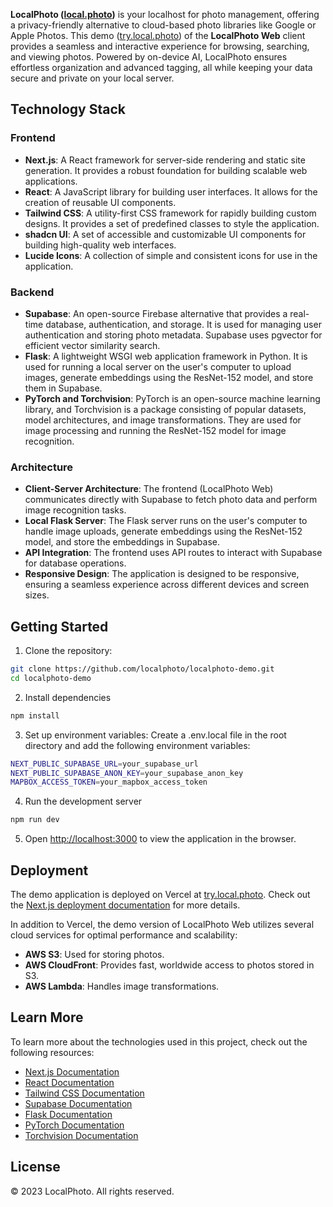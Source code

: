 **LocalPhoto ([local.photo](https://local.photo))** is your localhost for photo management, offering a privacy-friendly alternative to cloud-based photo libraries like Google or Apple Photos. This demo ([try.local.photo](https://try.local.photo)) of the **LocalPhoto Web** client provides a seamless and interactive experience for browsing, searching, and viewing photos. Powered by on-device AI, LocalPhoto ensures effortless organization and advanced tagging, all while keeping your data secure and private on your local server.

## Technology Stack

### Frontend

- **Next.js**: A React framework for server-side rendering and static site generation. It provides a robust foundation for building scalable web applications.
- **React**: A JavaScript library for building user interfaces. It allows for the creation of reusable UI components.
- **Tailwind CSS**: A utility-first CSS framework for rapidly building custom designs. It provides a set of predefined classes to style the application.
- **shadcn UI**: A set of accessible and customizable UI components for building high-quality web interfaces.
- **Lucide Icons**: A collection of simple and consistent icons for use in the application.

### Backend

- **Supabase**: An open-source Firebase alternative that provides a real-time database, authentication, and storage. It is used for managing user authentication and storing photo metadata. Supabase uses pgvector for efficient vector similarity search.
- **Flask**: A lightweight WSGI web application framework in Python. It is used for running a local server on the user's computer to upload images, generate embeddings using the ResNet-152 model, and store them in Supabase.
- **PyTorch and Torchvision**: PyTorch is an open-source machine learning library, and Torchvision is a package consisting of popular datasets, model architectures, and image transformations. They are used for image processing and running the ResNet-152 model for image recognition.

### Architecture

- **Client-Server Architecture**: The frontend (LocalPhoto Web) communicates directly with Supabase to fetch photo data and perform image recognition tasks.
- **Local Flask Server**: The Flask server runs on the user's computer to handle image uploads, generate embeddings using the ResNet-152 model, and store the embeddings in Supabase.
- **API Integration**: The frontend uses API routes to interact with Supabase for database operations.
- **Responsive Design**: The application is designed to be responsive, ensuring a seamless experience across different devices and screen sizes.

## Getting Started

1. Clone the repository:
```bash
git clone https://github.com/localphoto/localphoto-demo.git
cd localphoto-demo
```

2. Install dependencies
```bash
npm install
```

3. Set up environment variables: Create a .env.local file in the root directory and add the following environment variables:
```bash
NEXT_PUBLIC_SUPABASE_URL=your_supabase_url
NEXT_PUBLIC_SUPABASE_ANON_KEY=your_supabase_anon_key
MAPBOX_ACCESS_TOKEN=your_mapbox_access_token
```

4. Run the development server

```bash
npm run dev
```

5. Open [http://localhost:3000](http://localhost:3000) to view the application in the browser.

## Deployment

The demo application is deployed on Vercel at [try.local.photo](https://try.local.photo). Check out the [Next.js deployment documentation](https://nextjs.org/docs/deployment) for more details.

In addition to Vercel, the demo version of LocalPhoto Web utilizes several cloud services for optimal performance and scalability:
- **AWS S3**: Used for storing photos.
- **AWS CloudFront**: Provides fast, worldwide access to photos stored in S3.
- **AWS Lambda**: Handles image transformations.

## Learn More

To learn more about the technologies used in this project, check out the following resources:

- [Next.js Documentation](https://nextjs.org/docs)
- [React Documentation](https://reactjs.org/docs/getting-started.html)
- [Tailwind CSS Documentation](https://tailwindcss.com/docs)
- [Supabase Documentation](https://supabase.io/docs)
- [Flask Documentation](https://flask.palletsprojects.com/en/2.0.x/)
- [PyTorch Documentation](https://pytorch.org/docs/stable/index.html)
- [Torchvision Documentation](https://pytorch.org/vision/stable/index.html)

## License

© 2023 LocalPhoto. All rights reserved.
